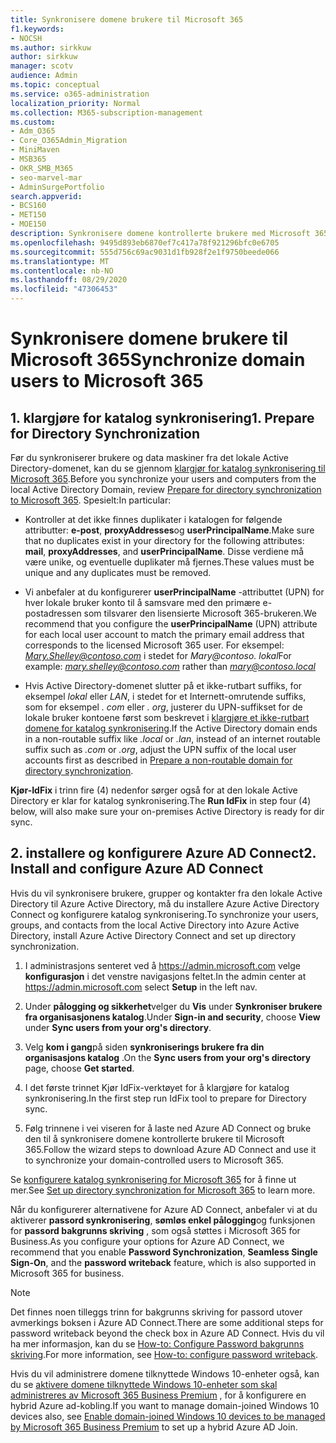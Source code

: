 ```yaml
---
title: Synkronisere domene brukere til Microsoft 365
f1.keywords:
- NOCSH
ms.author: sirkkuw
author: sirkkuw
manager: scotv
audience: Admin
ms.topic: conceptual
ms.service: o365-administration
localization_priority: Normal
ms.collection: M365-subscription-management
ms.custom:
- Adm_O365
- Core_O365Admin_Migration
- MiniMaven
- MSB365
- OKR_SMB_M365
- seo-marvel-mar
- AdminSurgePortfolio
search.appverid:
- BCS160
- MET150
- MOE150
description: Synkronisere domene kontrollerte brukere med Microsoft 365 for bedrifter.
ms.openlocfilehash: 9495d893eb6870ef7c417a78f921296bfc0e6705
ms.sourcegitcommit: 555d756c69ac9031d1fb928f2e1f9750beede066
ms.translationtype: MT
ms.contentlocale: nb-NO
ms.lasthandoff: 08/29/2020
ms.locfileid: "47306453"
---
```

# <a name="synchronize-domain-users-to-microsoft-365"></a><span data-ttu-id="09938-103">Synkronisere domene brukere til Microsoft 365</span><span class="sxs-lookup"><span data-stu-id="09938-103">Synchronize domain users to Microsoft 365</span></span>

## <a name="1-prepare-for-directory-synchronization"></a><span data-ttu-id="09938-104">1. klargjøre for katalog synkronisering</span><span class="sxs-lookup"><span data-stu-id="09938-104">1. Prepare for Directory Synchronization</span></span> 

<span data-ttu-id="09938-105">Før du synkroniserer brukere og data maskiner fra det lokale Active Directory-domenet, kan du se gjennom [klargjør for katalog synkronisering til Microsoft 365](https://docs.microsoft.com/microsoft-365/enterprise/prepare-for-directory-synchronization).</span><span class="sxs-lookup"><span data-stu-id="09938-105">Before you synchronize your users and computers from the local Active Directory Domain, review [Prepare for directory synchronization to Microsoft 365](https://docs.microsoft.com/microsoft-365/enterprise/prepare-for-directory-synchronization).</span></span> <span data-ttu-id="09938-106">Spesielt:</span><span class="sxs-lookup"><span data-stu-id="09938-106">In particular:</span></span>

   - <span data-ttu-id="09938-107">Kontroller at det ikke finnes duplikater i katalogen for følgende attributter: **e-post**, **proxyAddresses**og **userPrincipalName**.</span><span class="sxs-lookup"><span data-stu-id="09938-107">Make sure that no duplicates exist in your directory for the following attributes: **mail**, **proxyAddresses**, and **userPrincipalName**.</span></span> <span data-ttu-id="09938-108">Disse verdiene må være unike, og eventuelle duplikater må fjernes.</span><span class="sxs-lookup"><span data-stu-id="09938-108">These values must be unique and any duplicates must be removed.</span></span>
   
   - <span data-ttu-id="09938-109">Vi anbefaler at du konfigurerer **userPrincipalName** -attributtet (UPN) for hver lokale bruker konto til å samsvare med den primære e-postadressen som tilsvarer den lisensierte Microsoft 365-brukeren.</span><span class="sxs-lookup"><span data-stu-id="09938-109">We recommend that you configure the **userPrincipalName** (UPN) attribute for each local user account to match the primary email address that corresponds to the licensed Microsoft 365 user.</span></span> <span data-ttu-id="09938-110">For eksempel: *Mary.Shelley@contoso.com* i stedet for *Mary@contoso. lokal*</span><span class="sxs-lookup"><span data-stu-id="09938-110">For example: *mary.shelley@contoso.com* rather than *mary@contoso.local*</span></span>
   
   - <span data-ttu-id="09938-111">Hvis Active Directory-domenet slutter på et ikke-rutbart suffiks, for eksempel *lokal* eller *LAN*, i stedet for et Internett-omrutende suffiks, som for eksempel *. com* eller *. org*, justerer du UPN-suffikset for de lokale bruker kontoene først som beskrevet i [klargjøre et ikke-rutbart domene for katalog synkronisering](https://docs.microsoft.com/microsoft-365/enterprise/prepare-a-non-routable-domain-for-directory-synchronization).</span><span class="sxs-lookup"><span data-stu-id="09938-111">If the Active Directory domain ends in a non-routable suffix like *.local* or *.lan*, instead of an internet routable suffix such as *.com* or *.org*, adjust the UPN suffix of the local user accounts first as described in [Prepare a non-routable domain for directory synchronization](https://docs.microsoft.com/microsoft-365/enterprise/prepare-a-non-routable-domain-for-directory-synchronization).</span></span> 

<span data-ttu-id="09938-112">**Kjør-IdFix** i trinn fire (4) nedenfor sørger også for at den lokale Active Directory er klar for katalog synkronisering.</span><span class="sxs-lookup"><span data-stu-id="09938-112">The **Run IdFix** in step four (4) below, will also make sure your on-premises Active Directory is ready for dir sync.</span></span>

## <a name="2-install-and-configure-azure-ad-connect"></a><span data-ttu-id="09938-113">2. installere og konfigurere Azure AD Connect</span><span class="sxs-lookup"><span data-stu-id="09938-113">2. Install and configure Azure AD Connect</span></span>

<span data-ttu-id="09938-114">Hvis du vil synkronisere brukere, grupper og kontakter fra den lokale Active Directory til Azure Active Directory, må du installere Azure Active Directory Connect og konfigurere katalog synkronisering.</span><span class="sxs-lookup"><span data-stu-id="09938-114">To synchronize your users, groups, and contacts from the local Active Directory into Azure Active Directory, install Azure Active Directory Connect and set up directory synchronization.</span></span> 

 1. <span data-ttu-id="09938-115">I administrasjons senteret ved å <a href="https://go.microsoft.com/fwlink/p/?linkid=2024339" target="_blank">https://admin.microsoft.com</a> velge **konfigurasjon** i det venstre navigasjons feltet.</span><span class="sxs-lookup"><span data-stu-id="09938-115">In the admin center at <a href="https://go.microsoft.com/fwlink/p/?linkid=2024339" target="_blank">https://admin.microsoft.com</a> select **Setup** in the left nav.</span></span>

 2. <span data-ttu-id="09938-116">Under **pålogging og sikkerhet**velger du **Vis**  under **Synkroniser brukere fra organisasjonens katalog**.</span><span class="sxs-lookup"><span data-stu-id="09938-116">Under **Sign-in and security**, choose **View**  under **Sync users from your org's directory**.</span></span>

 3. <span data-ttu-id="09938-117">Velg **kom i gang**på siden **synkroniserings brukere fra din organisasjons katalog** .</span><span class="sxs-lookup"><span data-stu-id="09938-117">On the **Sync users from your org's directory** page, choose **Get started**.</span></span>

 4. <span data-ttu-id="09938-118">I det første trinnet Kjør IdFix-verktøyet for å klargjøre for katalog synkronisering.</span><span class="sxs-lookup"><span data-stu-id="09938-118">In the first step  run IdFix tool to prepare for Directory sync.</span></span>

 5. <span data-ttu-id="09938-119">Følg trinnene i vei viseren for å laste ned Azure AD Connect og bruke den til å synkronisere domene kontrollerte brukere til Microsoft 365.</span><span class="sxs-lookup"><span data-stu-id="09938-119">Follow the wizard steps to download Azure AD Connect and use it to synchronize your domain-controlled users to Microsoft 365.</span></span>


<span data-ttu-id="09938-120">Se [konfigurere katalog synkronisering for Microsoft 365](https://docs.microsoft.com/microsoft-365/enterprise/set-up-directory-synchronization) for å finne ut mer.</span><span class="sxs-lookup"><span data-stu-id="09938-120">See [Set up directory synchronization for Microsoft 365](https://docs.microsoft.com/microsoft-365/enterprise/set-up-directory-synchronization) to learn more.</span></span>

<span data-ttu-id="09938-121">Når du konfigurerer alternativene for Azure AD Connect, anbefaler vi at du aktiverer **passord synkronisering**, **sømløs enkel pålogging**og funksjonen for **passord bakgrunns skriving** , som også støttes i Microsoft 365 for Business.</span><span class="sxs-lookup"><span data-stu-id="09938-121">As you configure your options for Azure AD Connect, we recommend that you enable **Password Synchronization**, **Seamless Single Sign-On**, and the **password writeback** feature, which is also supported in Microsoft 365 for business.</span></span>

> [!NOTE]
> <span data-ttu-id="09938-122">Det finnes noen tilleggs trinn for bakgrunns skriving for passord utover avmerkings boksen i Azure AD Connect.</span><span class="sxs-lookup"><span data-stu-id="09938-122">There are some additional steps for password writeback beyond the check box in Azure AD Connect.</span></span> <span data-ttu-id="09938-123">Hvis du vil ha mer informasjon, kan du se [How-to: Configure Password bakgrunns skriving](https://docs.microsoft.com/azure/active-directory/authentication/howto-sspr-writeback).</span><span class="sxs-lookup"><span data-stu-id="09938-123">For more information, see [How-to: configure password writeback](https://docs.microsoft.com/azure/active-directory/authentication/howto-sspr-writeback).</span></span> 

<span data-ttu-id="09938-124">Hvis du vil administrere domene tilknyttede Windows 10-enheter også, kan du se [aktivere domene tilknyttede Windows 10-enheter som skal administreres av Microsoft 365 Business Premium](manage-windows-devices.md) , for å konfigurere en hybrid Azure ad-kobling.</span><span class="sxs-lookup"><span data-stu-id="09938-124">If you want to manage domain-joined Windows 10 devices also, see [Enable domain-joined Windows 10 devices to be managed by Microsoft 365 Business Premium](manage-windows-devices.md) to set up a hybrid Azure AD Join.</span></span> 